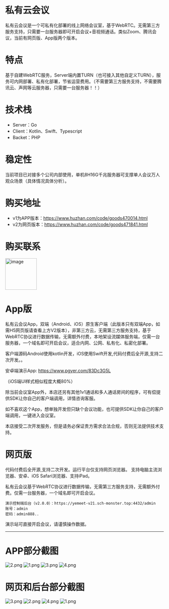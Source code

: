 # 私有云会议

私有云会议是一个可私有化部署的线上网络会议室，基于WebRTC。无需第三方服务支持，只需要一台服务器即可开启会议+音视频通话。类似Zoom、腾讯会议，当前有网页版、App版两个版本。

# 特点

基于自建WebRTC服务，Server端内置TURN（也可接入其他自定义TURN），服务可内网部署、私有化部署，节省运营费用。（不需要第三方服务支持，不需要腾讯云、声网等云服务器，只需要一台服务器！！）

# 技术栈

- Server：Go
- Client：Kotlin、Swift、Typescript
- Backet：PHP

# 稳定性

当前项目已对接多个公司内部使用，单机8H16G千兆服务器可支撑单人会议万人观众场景（具体情况具体分析）。

# 购买地址

- v1为APP版本：https://www.huzhan.com/code/goods470014.html
- v2为网页版本：https://www.huzhan.com/code/goods471841.html

# 购买联系
 
<img src="https://s2.loli.net/2024/11/13/leA65GuhErQvBtP.png" style="width:100px;height:100px" alt="image"/>

 

# App版

私有云会议App，双端（Android、iOS）原生客户端（此版本只有双端App，如需H5网页版请查看上方V2版本），非第三方云，无需第三方服务支持，基于WebRTC协议进行数据传输，无需额外付费，本地架设流媒体服务端，仅需一台服务器，一个域名即可开启会议，适合内网、公网、私有化、私密化部署。

客户端源码Android使用kotlin开发，iOS使用Swift开发,代码付费后全开源,支持二次开发。。

安卓端演示App: https://www.pgyer.com/83Dc3G5L

（iOS端UI样式相似程度大概80%）

除当前会议室App外，本店还另有其他1v1通话和多人通话房间的程序，可有偿提供SDK让你自己的客户端调用，详情咨询客服。

如不喜欢这个App，想单独开发但只缺个会议功能，也可提供SDK让你自己的客户端调用，一键进入会议室。

本店接受二次开发服务，但是请务必保证贵方需求合法合规，否则无法提供技术支持。

# 网页版

代码付费后全开源,支持二次开发。运行平台仅支持网页浏览器。 支持电脑主流浏览器、安卓、iOS Safari浏览器、支持iPad。

私有云会议基于WebRTC协议进行数据传输，无需第三方服务支持，无需额外付费。仅需一台服务器，一个域名即可开启会议。

```
演示控制端后台（v2.0.0）：https://yemeet-v21.sch-monster.top:4432/admin
账号：admin
密码：admin888..
```

演示站可直接开启会议，请谨慎操作数据。

---------------------------------------------------------------------------

# APP部分截图

![2.png](https://s2.loli.net/2024/11/13/6CtLwSJ2qpU1OlN.png)
![1.png](https://s2.loli.net/2024/11/13/xXZChqVJMi8eTlL.png)
![3.png](https://s2.loli.net/2024/11/13/rgX83mA1WGZLONx.png)
![4.png](https://s2.loli.net/2024/11/13/tbW1UMgpzRJhQ9c.png)

# 网页和后台部分截图

![3.png](https://s2.loli.net/2024/11/13/JwWXus296kHPF8y.png)
![2.png](https://s2.loli.net/2024/11/13/bK8nYZpAqEJB5Vi.png)
![4.png](https://s2.loli.net/2024/11/13/AOYyG5kPxfnhc6M.png)
![1.png](https://s2.loli.net/2024/11/13/RnCFfKUXiMumWJ9.png)

